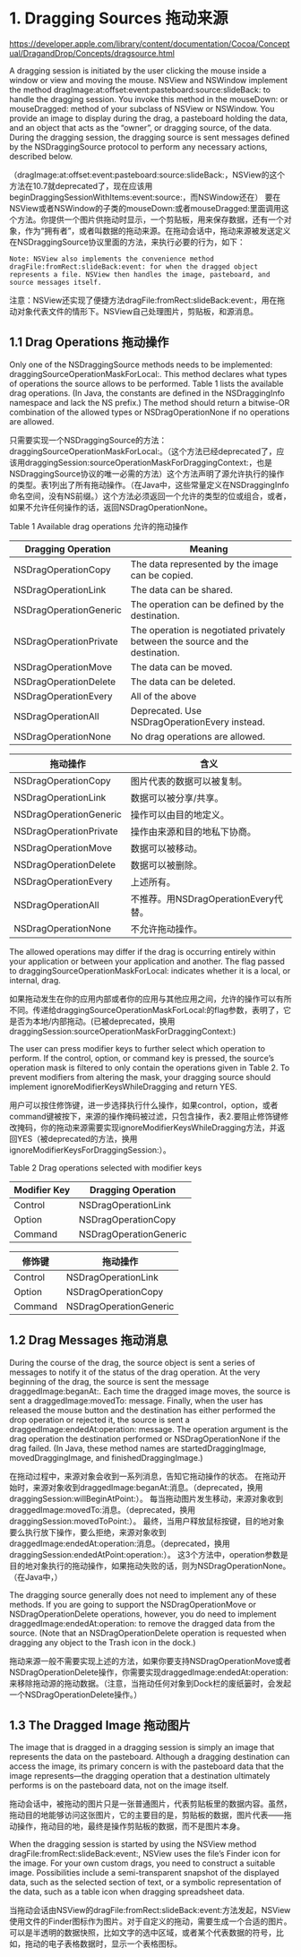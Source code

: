 # 1. Dragging Sources 拖动来源

https://developer.apple.com/library/content/documentation/Cocoa/Conceptual/DragandDrop/Concepts/dragsource.html

A dragging session is initiated by the user clicking the mouse inside a window or view and moving the mouse. NSView and NSWindow implement the method dragImage:at:offset:event:pasteboard:source:slideBack: to handle the dragging session. You invoke this method in the mouseDown: or mouseDragged: method of your subclass of NSView or NSWindow. You provide an image to display during the drag, a pasteboard holding the data, and an object that acts as the “owner”, or dragging source, of the data. During the dragging session, the dragging source is sent messages defined by the NSDraggingSource protocol to perform any necessary actions, described below.

（dragImage:at:offset:event:pasteboard:source:slideBack:，NSView的这个方法在10.7就deprecated了，现在应该用beginDraggingSessionWithItems:event:source:，而NSWindow还在）
要在NSView或者NSWindow的子类的mouseDown:或者mouseDragged:里面调用这个方法。你提供一个图片供拖动时显示，一个剪贴板，用来保存数据，还有一个对象，作为“拥有者”，或者叫数据的拖动来源。在拖动会话中，拖动来源被发送定义在NSDraggingSource协议里面的方法，来执行必要的行为，如下：

```
Note: NSView also implements the convenience method dragFile:fromRect:slideBack:event: for when the dragged object represents a file. NSView then handles the image, pasteboard, and source messages itself.
```

注意：NSView还实现了便捷方法dragFile:fromRect:slideBack:event:，用在拖动对象代表文件的情形下。NSView自己处理图片，剪贴板，和源消息。

## 1.1 Drag Operations 拖动操作
Only one of the NSDraggingSource methods needs to be implemented: draggingSourceOperationMaskForLocal:. This method declares what types of operations the source allows to be performed. Table 1 lists the available drag operations. (In Java, the constants are defined in the NSDraggingInfo namespace and lack the NS prefix.) The method should return a bitwise-OR combination of the allowed types or NSDragOperationNone if no operations are allowed.

只需要实现一个NSDraggingSource的方法：draggingSourceOperationMaskForLocal:。（这个方法已经deprecated了，应该用draggingSession:sourceOperationMaskForDraggingContext:，也是NSDraggingSource协议的唯一必需的方法）这个方法声明了源允许执行的操作的类型。表1列出了所有拖动操作。（在Java中，这些常量定义在NSDraggingInfo命名空间，没有NS前缀。）这个方法必须返回一个允许的类型的位或组合，或者，如果不允许任何操作的话，返回NSDragOperationNone。

Table 1  Available drag operations
允许的拖动操作

Dragging Operation | Meaning | 
--- | --- | 
NSDragOperationCopy | The data represented by the image can be copied. | 
NSDragOperationLink | The data can be shared. |
NSDragOperationGeneric | The operation can be defined by the destination. |
NSDragOperationPrivate | The operation is negotiated privately between the source and the destination. |
NSDragOperationMove | The data can be moved. |
NSDragOperationDelete | The data can be deleted. |
NSDragOperationEvery | All of the above|
NSDragOperationAll |Deprecated. Use NSDragOperationEvery instead. |
NSDragOperationNone | No drag operations are allowed. |

拖动操作 | 含义
--- | --- 
NSDragOperationCopy | 图片代表的数据可以被复制。 |
NSDragOperationLink | 数据可以被分享/共享。 
NSDragOperationGeneric | 操作可以由目的地定义。 
NSDragOperationPrivate | 操作由来源和目的地私下协商。 
NSDragOperationMove | 数据可以被移动。 
NSDragOperationDelete | 数据可以被删除。 
NSDragOperationEvery | 上述所有。
NSDragOperationAll | 不推荐。用NSDragOperationEvery代替。 
NSDragOperationNone | 不允许拖动操作。 

The allowed operations may differ if the drag is occurring entirely within your application or between your application and another. The flag passed to draggingSourceOperationMaskForLocal: indicates whether it is a local, or internal, drag.

如果拖动发生在你的应用内部或者你的应用与其他应用之间，允许的操作可以有所不同。传递给draggingSourceOperationMaskForLocal:的flag参数，表明了，它是否为本地/内部拖动。(已被deprecated，换用draggingSession:sourceOperationMaskForDraggingContext:)

The user can press modifier keys to further select which operation to perform. If the control, option, or command key is pressed, the source’s operation mask is filtered to only contain the operations given in Table 2. To prevent modifiers from altering the mask, your dragging source should implement ignoreModifierKeysWhileDragging and return YES.

用户可以按住修饰键，进一步选择执行什么操作，如果control，option，或者command键被按下，来源的操作掩码被过滤，只包含操作，表2.要阻止修饰键修改掩码，你的拖动来源需要实现ignoreModifierKeysWhileDragging方法，并返回YES（被deprecated的方法，换用ignoreModifierKeysForDraggingSession:）。

Table 2  Drag operations selected with modifier keys

Modifier Key | Dragging Operation
--- | ---
Control | NSDragOperationLink
Option | NSDragOperationCopy
Command | NSDragOperationGeneric

修饰键 | 拖动操作
--- | ---
Control | NSDragOperationLink
Option | NSDragOperationCopy
Command | NSDragOperationGeneric

## 1.2 Drag Messages 拖动消息
During the course of the drag, the source object is sent a series of messages to notify it of the status of the drag operation. At the very beginning of the drag, the source is sent the message draggedImage:beganAt:. Each time the dragged image moves, the source is sent a draggedImage:movedTo: message. Finally, when the user has released the mouse button and the destination has either performed the drop operation or rejected it, the source is sent a draggedImage:endedAt:operation: message. The operation argument is the drag operation the destination performed or NSDragOperationNone if the drag failed. (In Java, these method names are startedDraggingImage, movedDraggingImage, and finishedDraggingImage.)

在拖动过程中，来源对象会收到一系列消息，告知它拖动操作的状态。
在拖动开始时，来源对象收到draggedImage:beganAt:消息。（deprecated，换用draggingSession:willBeginAtPoint:）。
每当拖动图片发生移动，来源对象收到draggedImage:movedTo:消息。（deprecated，换用draggingSession:movedToPoint:）。
最终，当用户释放鼠标按键，目的地对象要么执行放下操作，要么拒绝，来源对象收到draggedImage:endedAt:operation:消息。（deprecated，换用draggingSession:endedAtPoint:operation:）。
这3个方法中，operation参数是目的地对象执行的拖动操作，如果拖动失败的话，则为NSDragOperationNone。（在Java中，）

The dragging source generally does not need to implement any of these methods. If you are going to support the NSDragOperationMove or NSDragOperationDelete operations, however, you do need to implement draggedImage:endedAt:operation: to remove the dragged data from the source. (Note that an NSDragOperationDelete operation is requested when dragging any object to the Trash icon in the dock.)

拖动来源一般不需要实现上述的方法，如果你要支持NSDragOperationMove或者NSDragOperationDelete操作，你需要实现draggedImage:endedAt:operation:来移除拖动源的拖动数据。（注意，当拖动任何对象到Dock栏的废纸篓时，会发起一个NSDragOperationDelete操作。）

## 1.3 The Dragged Image 拖动图片
The image that is dragged in a dragging session is simply an image that represents the data on the pasteboard. Although a dragging destination can access the image, its primary concern is with the pasteboard data that the image represents—the dragging operation that a destination ultimately performs is on the pasteboard data, not on the image itself.

拖动会话中，被拖动的图片只是一张普通图片，代表剪贴板里的数据内容。虽然，拖动目的地能够访问这张图片，它的主要目的是，剪贴板的数据，图片代表——拖动操作，拖动目的地，最终是操作剪贴板的数据，而不是图片本身。

When the dragging session is started by using the NSView method dragFile:fromRect:slideBack:event:, NSView uses the file’s Finder icon for the image. For your own custom drags, you need to construct a suitable image. Possibilities include a semi-transparent snapshot of the displayed data, such as the selected section of text, or a symbolic representation of the data, such as a table icon when dragging spreadsheet data.

当拖动会话由NSView的dragFile:fromRect:slideBack:event:方法发起，NSView使用文件的Finder图标作为图片。对于自定义的拖动，需要生成一个合适的图片。可以是半透明的数据快照，比如文字的选中区域，或者某个代表数据的符号，比如，拖动的电子表格数据时，显示一个表格图标。


